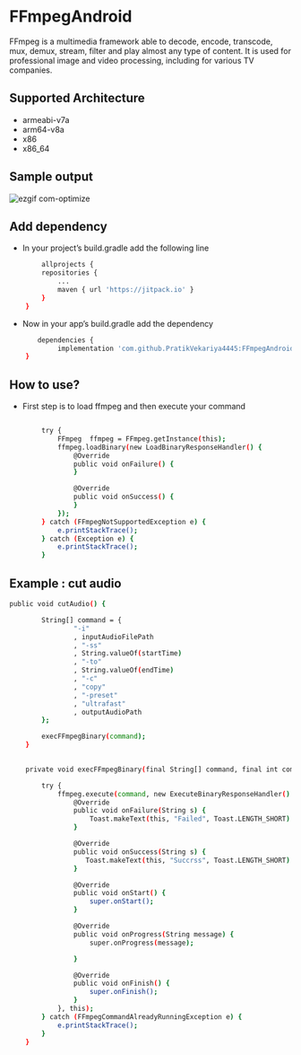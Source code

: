 # FFmpegAndroid

FFmpeg is a multimedia framework able to decode, encode, transcode, mux, demux, stream, filter and play almost any type of content. It is used for professional image and video processing, including for various TV companies.

## Supported Architecture
- armeabi-v7a
- arm64-v8a
- x86
- x86_64

## Sample output

![ezgif com-optimize](https://user-images.githubusercontent.com/59924303/73561868-e151ef00-447f-11ea-90f7-2ddcbe89ca61.gif)


## Add dependency
- In your project’s build.gradle add the following line

```sh
        allprojects {
		repositories {
			...
			maven { url 'https://jitpack.io' }
		}
	}

```

- Now in your app’s build.gradle add the dependency
```sh
       dependencies {
	        implementation 'com.github.PratikVekariya4445:FFmpegAndroid:1.0'
	}

```
## How to use?
- First step is to load ffmpeg and then execute your command

```sh

        try {
            FFmpeg  ffmpeg = FFmpeg.getInstance(this);
            ffmpeg.loadBinary(new LoadBinaryResponseHandler() {
                @Override
                public void onFailure() {
                }

                @Override
                public void onSuccess() {
                }
            });
        } catch (FFmpegNotSupportedException e) {
            e.printStackTrace();
        } catch (Exception e) {
            e.printStackTrace();
        }


```
## Example : cut audio

```sh
public void cutAudio() {

        String[] command = {
                "-i"
                , inputAudioFilePath
                , "-ss"
                , String.valueOf(startTime)
                , "-to"
                , String.valueOf(endTime)
                , "-c"
                , "copy"
                , "-preset"
                , "ultrafast"
                , outputAudioPath
        };

        execFFmpegBinary(command);
    }
```

```sh
    
    private void execFFmpegBinary(final String[] command, final int commandNum) {

        try {
            ffmpeg.execute(command, new ExecuteBinaryResponseHandler() {
                @Override
                public void onFailure(String s) {
                    Toast.makeText(this, "Failed", Toast.LENGTH_SHORT).show();
                }

                @Override
                public void onSuccess(String s) {
                   Toast.makeText(this, "Succrss", Toast.LENGTH_SHORT).show();
                }

                @Override
                public void onStart() {
                    super.onStart();
                }

                @Override
                public void onProgress(String message) {
                    super.onProgress(message);

                }

                @Override
                public void onFinish() {
                    super.onFinish();
                }
            }, this);
        } catch (FFmpegCommandAlreadyRunningException e) {
            e.printStackTrace();
        }
    }


```
